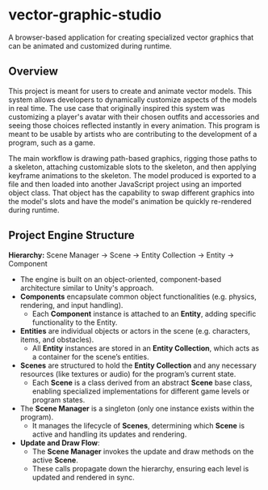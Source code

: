 # vector-graphic-studio
A browser-based application for creating specialized vector graphics that can be animated and customized during runtime.

## Overview
This project is meant for users to create and animate vector models. This system allows developers to dynamically customize aspects of the models in real time. The use case that originally inspired this system was customizing a player's avatar with their chosen outfits and accessories and seeing those choices reflected instantly in every animation. This program is meant to be usable by artists who are contributing to the development of a program, such as a game.

The main workflow is drawing path-based graphics, rigging those paths to a skeleton, attaching customizable slots to the skeleton, and then applying keyframe animations to the skeleton. The model produced is exported to a file and then loaded into another JavaScript project using an imported object class. That object has the capability to swap different graphics into the model's slots and have the model's animation be quickly re-rendered during runtime.

## Project Engine Structure

**Hierarchy:** Scene Manager → Scene → Entity Collection → Entity → Component

- The engine is built on an object-oriented, component-based architecture similar to Unity's approach.
- **Components** encapsulate common object functionalities (e.g. physics, rendering, and input handling).
  - Each **Component** instance is attached to an **Entity**, adding specific functionality to the Entity.
- **Entities** are individual objects or actors in the scene (e.g. characters, items, and obstacles).
  - All **Entity** instances are stored in an **Entity Collection**, which acts as a container for the scene’s entities.
- **Scenes** are structured to hold the **Entity Collection** and any necessary resources (like textures or audio) for the program’s current state.
  - Each **Scene** is a class derived from an abstract **Scene** base class, enabling specialized implementations for different game levels or program states.
- The **Scene Manager** is a singleton (only one instance exists within the program).
  - It manages the lifecycle of **Scenes**, determining which **Scene** is active and handling its updates and rendering.
- **Update and Draw Flow**:
  - The **Scene Manager** invokes the update and draw methods on the active **Scene**.
  - These calls propagate down the hierarchy, ensuring each level is updated and rendered in sync.
